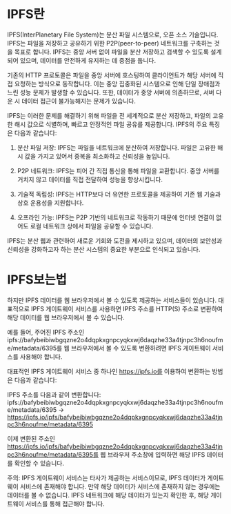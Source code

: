 # IPFS란

IPFS(InterPlanetary File System)는 분산 파일 시스템으로, 오픈 소스 기술입니다. IPFS는 파일을 저장하고 공유하기 위한 P2P(peer-to-peer) 네트워크를 구축하는 것을 목표로 합니다. IPFS는 중앙 서버 없이 파일을 분산 저장하고 검색할 수 있도록 설계되어 있으며, 데이터를 안전하게 유지하는 데 중점을 둡니다.

기존의 HTTP 프로토콜은 파일을 중앙 서버에 호스팅하여 클라이언트가 해당 서버에 직접 요청하는 방식으로 동작합니다. 이는 중앙 집중화된 시스템으로 인해 단일 장애점과 느린 성능 문제가 발생할 수 있습니다. 또한, 데이터가 중앙 서버에 의존하므로, 서버 다운 시 데이터 접근이 불가능해지는 문제가 있습니다.

IPFS는 이러한 문제를 해결하기 위해 파일을 전 세계적으로 분산 저장하고, 파일의 고유한 해시 값으로 식별하며, 빠르고 안정적인 파일 공유를 제공합니다. IPFS의 주요 특징은 다음과 같습니다:

1. 분산 파일 저장: IPFS는 파일을 네트워크에 분산하여 저장합니다. 파일은 고유한 해시 값을 가지고 있어서 중복을 최소화하고 신뢰성을 높입니다.

2. P2P 네트워크: IPFS는 피어 간 직접 통신을 통해 파일을 교환합니다. 중앙 서버를 거치지 않고 데이터를 직접 전달하여 성능을 향상시킵니다.

3. 기술적 독립성: IPFS는 HTTP보다 더 유연한 프로토콜을 제공하여 기존 웹 기술과 상호 운용성을 지원합니다.

4. 오프라인 가능: IPFS는 P2P 기반의 네트워크로 작동하기 때문에 인터넷 연결이 없어도 로컬 네트워크 상에서 파일을 공유할 수 있습니다.

IPFS는 분산 웹과 관련하여 새로운 기회와 도전을 제시하고 있으며, 데이터의 보안성과 신뢰성을 강화하고자 하는 분산 시스템의 중요한 부분으로 인식되고 있습니다.

# IPFS보는법

하지만 IPFS 데이터를 웹 브라우저에서 볼 수 있도록 제공하는 서비스들이 있습니다. 대표적으로 IPFS 게이트웨이 서비스를 사용하면 IPFS 주소를 HTTP(S) 주소로 변환하여 해당 데이터를 웹 브라우저에서 볼 수 있습니다.

예를 들어, 주어진 IPFS 주소인 ipfs://bafybeibiwbgqzne2o4dqpkxgnpcyqkxwj6daqzhe33a4tjnpc3h6noufme/metadata/6395를 웹 브라우저에서 볼 수 있도록 변환하려면 IPFS 게이트웨이 서비스를 사용해야 합니다.

대표적인 IPFS 게이트웨이 서비스 중 하나인 https://ipfs.io를 이용하여 변환하는 방법은 다음과 같습니다:

IPFS 주소를 다음과 같이 변환합니다:
ipfs://bafybeibiwbgqzne2o4dqpkxgnpcyqkxwj6daqzhe33a4tjnpc3h6noufme/metadata/6395
→ https://ipfs.io/ipfs/bafybeibiwbgqzne2o4dqpkxgnpcyqkxwj6daqzhe33a4tjnpc3h6noufme/metadata/6395

이제 변환된 주소인 https://ipfs.io/ipfs/bafybeibiwbgqzne2o4dqpkxgnpcyqkxwj6daqzhe33a4tjnpc3h6noufme/metadata/6395를 웹 브라우저 주소창에 입력하면 해당 IPFS 데이터를 확인할 수 있습니다.

주의: IPFS 게이트웨이 서비스는 타사가 제공하는 서비스이므로, IPFS 데이터가 게이트웨이 서비스에 존재해야 합니다. 만약 해당 데이터가 서비스에 존재하지 않는 경우에는 데이터를 볼 수 없습니다. IPFS 네트워크에 해당 데이터가 있는지 확인한 후, 해당 게이트웨이 서비스를 통해 접근해야 합니다.
